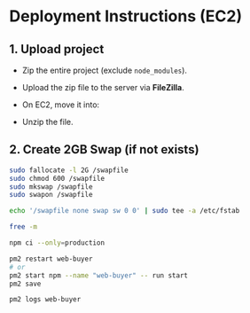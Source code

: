 # Deployment Instructions (EC2)

## 1. Upload project
- Zip the entire project (exclude `node_modules`).
- Upload the zip file to the server via **FileZilla**.
- On EC2, move it into:

- Unzip the file.

## 2. Create 2GB Swap (if not exists)
```bash
sudo fallocate -l 2G /swapfile
sudo chmod 600 /swapfile
sudo mkswap /swapfile
sudo swapon /swapfile

echo '/swapfile none swap sw 0 0' | sudo tee -a /etc/fstab

free -m

npm ci --only=production

pm2 restart web-buyer
# or
pm2 start npm --name "web-buyer" -- run start
pm2 save

pm2 logs web-buyer
